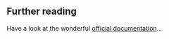 ## Further reading

Have a look at the wonderful [official documentation](https://github.com/Mic92/sops-nix)…
